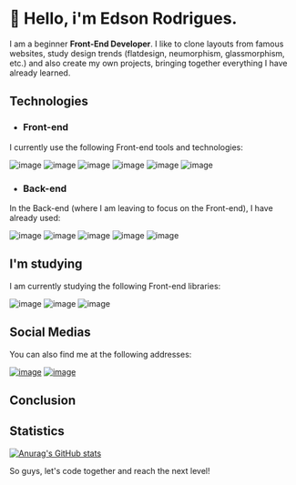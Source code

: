 # 👋 Hello, i'm Edson Rodrigues.

I am a beginner **Front-End Developer**. I like to clone layouts from famous websites, study design trends (flatdesign, neumorphism, glassmorphism, etc.) and also create my own projects, bringing together everything I have already learned.

## Technologies

- ### Front-end

I currently use the following Front-end tools and technologies:

![image](https://img.shields.io/badge/HTML5-E34F26?style=for-the-badge&logo=html5&logoColor=white)
![image](https://img.shields.io/badge/CSS3-1572B6?style=for-the-badge&logo=css3&logoColor=white)
![image](https://img.shields.io/badge/Sass-CC6699?style=for-the-badge&logo=sass&logoColor=white)
![image](https://img.shields.io/badge/Bootstrap-563D7C?style=for-the-badge&logo=bootstrap&logoColor=white)
![image](https://img.shields.io/badge/JavaScript-F7DF1E?style=for-the-badge&logo=javascript&logoColor=black)
![image](https://img.shields.io/badge/jQuery-0769AD?style=for-the-badge&logo=jquery&logoColor=white)

- ### Back-end

In the Back-end (where I am leaving to focus on the Front-end), I have already used:

![image](https://img.shields.io/badge/PHP-777BB4?style=for-the-badge&logo=php&logoColor=white)
![image](https://img.shields.io/badge/Laravel-FF2D20?style=for-the-badge&logo=laravel&logoColor=white)
![image](https://img.shields.io/badge/MySQL-4479A1?style=for-the-badge&logo=mysql&logoColor=white)
![image](https://img.shields.io/badge/Git-F05032?style=for-the-badge&logo=git&logoColor=white)
![image](https://img.shields.io/badge/GitHub-100000?style=for-the-badge&logo=github&logoColor=white)

## I'm studying

I am currently studying the following Front-end libraries:

![image](https://img.shields.io/badge/React-20232A?style=for-the-badge&logo=react&logoColor=61DAFB)
![image](https://img.shields.io/badge/TypeScript-007ACC?style=for-the-badge&logo=typescript&logoColor=white)
![image](https://img.shields.io/badge/styled--components-DB7093?style=for-the-badge&logo=styled-components&logoColor=white)

## Social Medias

You can also find me at the following addresses:

[![image](https://img.shields.io/badge/LinkedIn-0077B5?style=for-the-badge&logo=linkedin&logoColor=white)](https://www.linkedin.com/in/edsssonrodrigues)
[![image](https://img.shields.io/badge/Instagram-E4405F?style=for-the-badge&logo=instagram&logoColor=white)](https://www.instagram.com/edsonr.dev)

## Conclusion

## Statistics

[![Anurag's GitHub stats](https://github-readme-stats.vercel.app/api?username=edsonrdev)](https://github.com/anuraghazra/github-readme-stats)


So guys, let's code together and reach the next level!
